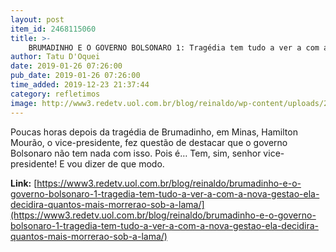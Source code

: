 ```yaml
---
layout: post
item_id: 2468115060
title: >-
    BRUMADINHO E O GOVERNO BOLSONARO 1: Tragédia tem tudo a ver a com a nova gestão. Ela decidirá quantos mais morrerão sob a lama
author: Tatu D'Oquei
date: 2019-01-26 07:26:00
pub_date: 2019-01-26 07:26:00
time_added: 2019-12-23 21:37:44
category: refletimos
image: http://www3.redetv.uol.com.br/blog/reinaldo/wp-content/uploads/2019/01/brumadinho-e-o-governo-bolsonaro-1-tragedia-tem-tudo-a-ver-a-com-a-nova-gestao-ela-decidira-quantos-mais-morrerao-sob-a-lama.jpg
---
```


Poucas horas depois da tragédia de Brumadinho, em Minas, Hamilton Mourão, o vice-presidente, fez questão de destacar que o governo Bolsonaro não tem nada com isso. Pois é… Tem, sim, senhor vice-presidente! E vou dizer de que modo.

**Link:** [https://www3.redetv.uol.com.br/blog/reinaldo/brumadinho-e-o-governo-bolsonaro-1-tragedia-tem-tudo-a-ver-a-com-a-nova-gestao-ela-decidira-quantos-mais-morrerao-sob-a-lama/](https://www3.redetv.uol.com.br/blog/reinaldo/brumadinho-e-o-governo-bolsonaro-1-tragedia-tem-tudo-a-ver-a-com-a-nova-gestao-ela-decidira-quantos-mais-morrerao-sob-a-lama/)

